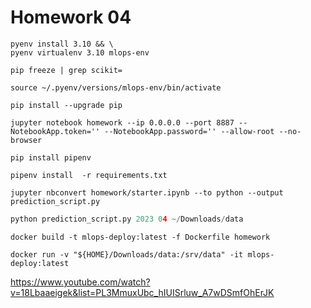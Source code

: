 # Homework 04

```shell
pyenv install 3.10 && \
pyenv virtualenv 3.10 mlops-env
```

```shell
pip freeze | grep scikit=
```

```shell
source ~/.pyenv/versions/mlops-env/bin/activate
```

```shell
pip install --upgrade pip
```

```shell
jupyter notebook homework --ip 0.0.0.0 --port 8887 --NotebookApp.token='' --NotebookApp.password='' --allow-root --no-browser 
```


```shell
pip install pipenv
```

```shell
pipenv install  -r requirements.txt
```

```shell
jupyter nbconvert homework/starter.ipynb --to python --output prediction_script.py
```


```python
python prediction_script.py 2023 04 ~/Downloads/data
```

```shell
docker build -t mlops-deploy:latest -f Dockerfile homework
```

```shell
docker run -v "${HOME}/Downloads/data:/srv/data" -it mlops-deploy:latest
```

https://www.youtube.com/watch?v=18Lbaaeigek&list=PL3MmuxUbc_hIUISrluw_A7wDSmfOhErJK

